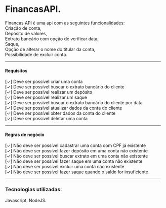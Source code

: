 # FinancasAPI.

Financas API é uma api com as seguintes funcionalidades:
<br>
Criação de conta,
<br>
Depósito de valores,
<br>
Extrato bancário com opção de verificar data,
<br>
Saque, 
<br>
Opção de alterar o nome do titular da conta,
<br>
Possibilidade de excluir conta.

<hr>

#### Requisitos
[✓] Deve ser possível criar uma conta
<br>
[✓] Deve ser possível buscar o extrato bancário do cliente
<br>
[✓] Deve ser possível realizar um depósito
<br>
[✓] Deve ser possível realizar um saque
<br>
[✓] Deve ser possível buscar o extrato bancário do cliente por data
<br>
[✓] Deve ser possível atualizar dados da conta do cliente
<br>
[✓] Deve ser possível obter dados da conta do cliente
<br>
[✓] Deve ser possível deletar uma conta

<hr>

#### Regras de negócio
[✓] Não deve ser possível cadastrar uma conta com CPF já existente
<br>
[✓] Não deve ser possível fazer depósito em uma conta não existente
<br>
[✓] Não deve ser possível buscar extrato em uma conta não existente
<br>
[✓] Não deve ser possível fazer saque em uma conta não existente
<br>
[✓] Não deve ser possível excluir uma conta não existente
<br>
[✓] Não deve ser possível fazer saque quando o saldo for insuficiente

<hr>

### Tecnologias utilizadas:
Javascript,
NodeJS.
